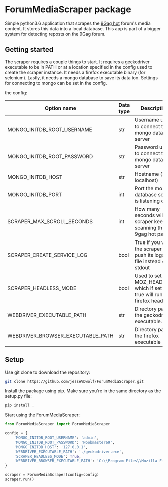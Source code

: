 ForumMediaScraper package
=========================
Simple python3.6 application that scrapes the [9Gag hot](https://9gag.com/hot) forum's media content. It stores
this data into a local database. This app is part of a bigger system for detecting reposts on the 9Gag forum.

Getting started
---------------
The scraper requires a couple things to start. It requires a geckodriver executable to be 
in PATH or at a location specified in the config used to create the scraper instance. It needs
a firefox executable binary (for selenium). Lastly, it needs a mongo database to save its data too. 
Settings for connecting to mongo can be set in the config.

the config:

| Option name | Data type | Description | Default |
| ----------- | --------- | ----------- | ------- |
| MONGO_INITDB_ROOT_USERNAME| str | Username used to connect to the mongo database server | None |
| MONGO_INITDB_ROOT_PASSWORD| str | Password used to connect to the mongo database server | None |
| MONGO_INITDB_HOST| str | Hostname (i.e. localhost) | None |
| MONGO_INITDB_PORT| int | Port the mongo database server is listening on | 27017 |
| SCRAPER_MAX_SCROLL_SECONDS| int | How many seconds will the scraper keep scanning the 9gag hot page | 60 |
| SCRAPER_CREATE_SERVICE_LOG| bool | True if you want the scraper to push its logs to a file instead of stdout | False |
| SCRAPER_HEADLESS_MODE| bool | Used to set MOZ_HEADLESS which if set to true will run firefox headless | True |
| WEBDRIVER_EXECUTABLE_PATH| str | Directory path to the geckodriver executable. | ./geckodriver |
| WEBDRIVER_BROWSER_EXECUTABLE_PATH| str | Directory path to the firefox executable | None |

Setup
----------
Use git clone to download the repository:

```bash
git clone https://github.com/jesseVDwolf/ForumMediaScraper.git
```

Install the package using pip. Make sure you're in the same directory as the setup.py file:
```bash
pip install .
```

Start using the ForumMediaScraper:
```python
from ForumMediaScraper import ForumMediaScraper

config = {
    'MONGO_INITDB_ROOT_USERNAME': 'admin',
    'MONGO_INITDB_ROOT_PASSWORD': 'Noobmaster69',
    'MONGO_INITDB_HOST': '127.0.0.1',
    'WEBDRIVER_EXECUTABLE_PATH': './geckodriver.exe',
    'SCRAPER_HEADLESS_MODE': True,
    'WEBDRIVER_BROWSER_EXECUTABLE_PATH': 'C:\\Program Files\\Mozilla Firefox\\firefox.exe'
}

scraper = ForumMediaScraper(config=config)
scraper.run()
```

